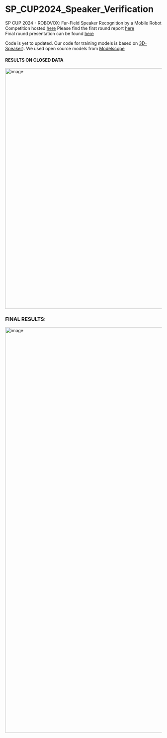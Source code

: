 # SP_CUP2024_Speaker_Verification
 SP CUP 2024 - ROBOVOX: Far-Field Speaker Recognition by a Mobile Robot<br/>
 Competition hosted [here](https://www.codabench.org/competitions/1588/)
 Please find the first round report [here](report_first_round.pdf) <br/>
 Final round presentation can be found [here](presentation_final.pdf) <br/>

 Code is yet to updated. Our code for training models is based on [3D-Speaker](https://github.com/modelscope/3D-Speaker)). We used open source models from [Modelscope](https://github.com/modelscope/3D-Speaker) <br/>
#### RESULTS ON CLOSED DATA
<img width="773" alt="image" src="https://github.com/user-attachments/assets/dbf5d5a1-2d91-4b23-a6fb-ce8cf5eb6c44">

 ### FINAL RESULTS:
 <img width="1303" alt="image" src="https://github.com/user-attachments/assets/3ec02a77-afaf-4c88-9b45-2fd88dea32d5">

